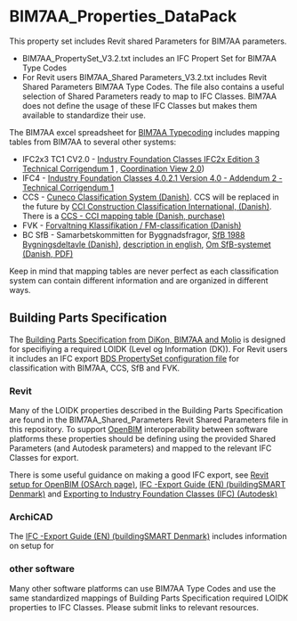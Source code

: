 # BIM7AA_Properties_DataPack

This property set includes Revit shared Parameters for BIM7AA parameters.

   * BIM7AA_PropertySet_V3.2.txt includes an IFC Propert Set for BIM7AA Type Codes
   * For Revit users BIM7AA_Shared Parameters_V3.2.txt includes Revit Shared Parameters BIM7AA Type Codes. The file also contains a useful selection of Shared Parameters ready to map to IFC Classes. BIM7AA does not define the usage of these IFC Classes but makes them available to standardize their use.

The BIM7AA excel spreadsheet for [BIM7AA Typecoding](http://www.bim7aa.dk/BIM7AA_Typekodning.html) includes mapping tables from BIM7AA to several other systems:

   * IFC2x3 TC1 CV2.0 - [Industry Foundation Classes IFC2x Edition 3 Technical Corrigendum 1](https://standards.buildingsmart.org/IFC/RELEASE/IFC2x3/TC1/HTML/) , [Coordination View 2.0](https://technical.buildingsmart.org/standards/ifc/mvd/mvd-database/)) 
   * IFC4 - [Industry Foundation Classes 4.0.2.1 Version 4.0 - Addendum 2 - Technical Corrigendum 1](https://standards.buildingsmart.org/IFC/RELEASE/IFC4/ADD2_TC1/HTML/)
   * CCS - [Cuneco Classification System (Danish)](https://molio.dk/produkter/digitale-vaerktojer/gratis-vaerktojer/ccs-cuneco-classification-system). CCS will be replaced in the future by [CCI Construction Classification International, (Danish)](https://molio.dk/produkter/digitale-vaerktojer/gratis-vaerktojer/cci). There is a [CCS - CCI mapping table (Danish, purchase)](https://anvisninger.molio.dk/aftale_og_kommunikation/mapping%20mellem%20ccs%20og%20cci)
   * FVK - [Forvaltning Klassifikation / FM-classification (Danish)](https://www.lbf.dk/publikationer/2014-forvaltnings-klassifikation/)
   * BC SfB - Samarbetskommitten for Byggnadsfragor, [SfB 1988 Bygningsdeltavle (Danish)](https://molio.dk/boeger/sfb-1988-bygningsdeltavle/c-23/p-2193), [description in english](https://www.designingbuildings.co.uk/wiki/CI/SfB), [Om SfB-systemet (Danish, PDF)](https://byg-erfa.dk/sites/default/files/attachments/om-sfb-systemet.pdf)

Keep in mind that mapping tables are never perfect as each classification system can contain different information and are organized in different ways.

## Building Parts Specification
The [Building Parts Specification from DiKon, BIM7AA and Molio](https://anvisninger.molio.dk/Gratis-vaerktojer/Bygningsdelsspecifikationer) is designed for specifiying a required LOIDK (Level og Information (DK)). For Revit users it includes an IFC export [BDS PropertySet configuration file](https://anvisninger.molio.dk/gratis-vaerktojer/bygningsdelsspecifikationer/bds_propertyset/bds_propertyset) for classification with BIM7AA, CCS, SfB and FVK. 

### Revit
Many of the LOIDK properties described in the Building Parts Specification are found in the BIM7AA_Shared_Parameters Revit Shared Parameters file in this repository. To support [OpenBIM]() interoperability between software platforms these properties should be defining using the provided Shared Parameters (and Autodesk parameters) and mapped to the relevant IFC Classes for export.

There is some useful guidance on making a good IFC export, see [Revit setup for OpenBIM (OSArch page)](https://wiki.osarch.org/index.php?title=Revit_setup_for_OpenBIM), [IFC -Export Guide (EN) (buildingSMART Denmark)](https://anvisninger.molio.dk/Gratis-vaerktojer/buildingSMART/IFC_Export_Guide_EN) and [Exporting to Industry Foundation Classes (IFC) (Autodesk)](https://knowledge.autodesk.com/support/revit?sort=score&s=Exporting%20to%20Industry%20Foundation%20Classes%20(IFC)&page=1&p=RVT&p_disp=Revit)

### ArchiCAD
The [IFC -Export Guide (EN) (buildingSMART Denmark)](https://anvisninger.molio.dk/Gratis-vaerktojer/buildingSMART/IFC_Export_Guide_EN) includes information on setup for 

### other software
Many other software platforms can use BIM7AA Type Codes and use the same standardized mappings of Building Parts Specification required LOIDK properties to IFC Classes. Please submit links to relevant resources.
